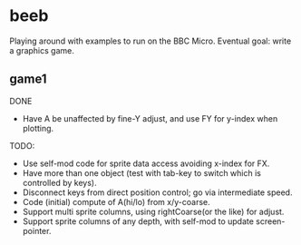 # beeb

Playing around with examples to run on the BBC Micro.
Eventual goal: write a graphics game.

## game1

DONE
- Have A be unaffected by fine-Y adjust, and use FY for y-index when plotting.

TODO:
- Use self-mod code for sprite data access avoiding x-index for FX.
- Have more than one object (test with tab-key to switch which is controlled by keys).
- Disconnect keys from direct position control; go via intermediate speed.
- Code (initial) compute of A(hi/lo) from x/y-coarse.
- Support multi sprite columns, using rightCoarse(or the like) for adjust.
- Support sprite columns of any depth, with self-mod to update screen-pointer.
